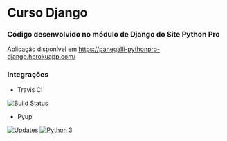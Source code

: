 # Curso Django

### Código desenvolvido no módulo de Django do Site Python Pro

Aplicação disponível em https://panegalli-pythonpro-django.herokuapp.com/

### Integrações

* Travis CI

[![Build Status](https://travis-ci.org/felipepanegalli/python-pro-django.svg?branch=master)](https://travis-ci.org/felipepanegalli/python-pro-django)

* Pyup

[![Updates](https://pyup.io/repos/github/felipepanegalli/python-pro-django/shield.svg)](https://pyup.io/repos/github/felipepanegalli/python-pro-django/)
[![Python 3](https://pyup.io/repos/github/felipepanegalli/python-pro-django/python-3-shield.svg)](https://pyup.io/repos/github/felipepanegalli/python-pro-django/)
